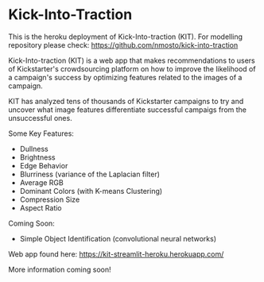 # Kick-Into-Traction

This is the heroku deployment of Kick-Into-traction (KIT). For modelling repository please check: https://github.com/nmosto/kick-into-traction

Kick-Into-traction (KIT) is a web app that makes recommendations to users of Kickstarter's crowdsourcing platform on how to improve the likelihood of a campaign's success by optimizing features related to the images of a campaign.

KIT has analyzed tens of thousands of Kickstarter campaigns to try and uncover what image features differentiate successful campaigs from the unsuccessful ones. 

Some Key Features:

* Dullness
* Brightness
* Edge Behavior
* Blurriness (variance of the Laplacian filter)
* Average RGB 
* Dominant Colors (with K-means Clustering)
* Compression Size
* Aspect Ratio


Coming Soon:

* Simple Object Identification (convolutional neural networks)


Web app found here:
https://kit-streamlit-heroku.herokuapp.com/

More information coming soon!
